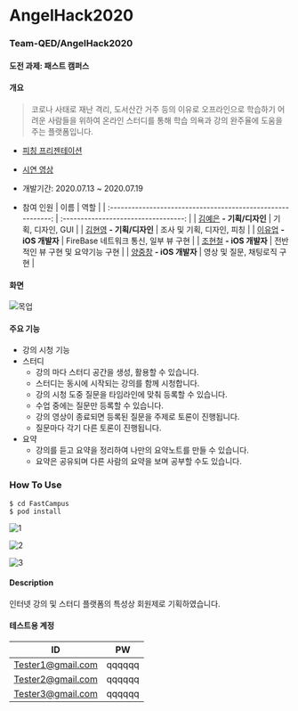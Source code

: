 # AngelHack2020
### Team-QED/AngelHack2020

#### 도전 과제: 패스트 캠퍼스

#### 개요

>  코로나 사태로 재난 격리, 도서산간 거주 등의 이유로 오프라인으로 학습하기 어려운 사람들을 위하여 온라인 스터디를 통해 학습 의욕과 강의 완주율에 도움을 주는 플랫폼입니다.

- [피칭 프리젠테이션](Assets/엔젤핵_패스트캠퍼스.pdf)
- [시연 영상](https://www.youtube.com/watch?v=XIDqwjuPcsk&feature=youtu.be)

- 개발기간: 2020.07.13 ~ 2020.07.19

- 참여 인원
  |                             이름                             |                 역할                 |
  | :----------------------------------------------------------: | :----------------------------------: |
  |                 [김예은]() **- 기획/디자인**                 |          기획, 디자인, GUI           |
  |                 [김현영]() **- 기획/디자인**                 |      조사 및 기획, 디자인, 피칭      |
  |      [이유업](https://github.com/Up-s) **- iOS 개발자**      | FireBase 네트워크 통신, 일부 뷰 구현 |
  | [조현철](https://github.com/furydeveloper) **- iOS 개발자**  |  전반적인 뷰 구현 및 요약기능 구현   |
  | [양중창](https://github.com/JoongChangYang) **- iOS 개발자** |     영상 및 질문, 채팅로직 구현      |

  



#### 화면

![목업](/Assets/screenshot.png)

#### 주요 기능

- 강의 시청 기능
- 스터디
  - 강의 마다 스터디 공간을 생성, 활용할 수 있습니다.
  - 스터디는 동시에 시작되는 강의를 함께 시청합니다.
  - 강의 시청 도중 질문을 타임라인에 맞춰 등록할 수 있습니다.
  - 수업 중에는 질문만 등록할 수 있습니다.
  - 강의 영상이 종료되면 등록된 질문을 주제로 토론이 진행됩니다.
  - 질문마다 각기 다른 토론이 진행됩니다.
- 요약
  - 강의를 듣고 요약을 정리하여 나만의 요약노트를 만들 수 있습니다.
  - 요약은 공유되며 다른 사람의 요약을 보며 공부할 수도 있습니다.

### How To Use

```shell
$ cd FastCampus
$ pod install
```

![1](/Assets/1.png)

![2](/Assets/2.png)

![3](/Assets/3.png)

#### Description

인터넷 강의 및 스터디 플랫폼의 특성상 회원제로 기획하였습니다.

#### 테스트용 계정

| ID                | PW     |
| ----------------- | ------ |
| Tester1@gmail.com | qqqqqq |
| Tester2@gmail.com | qqqqqq |
| Tester3@gmail.com | qqqqqq |

